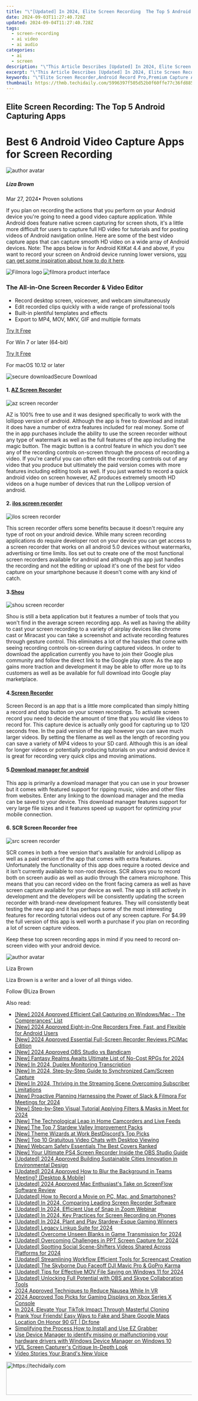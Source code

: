 ```yaml
---
title: "\"[Updated] In 2024, Elite Screen Recording  The Top 5 Android Capturing Apps\""
date: 2024-09-03T11:27:40.728Z
updated: 2024-09-04T11:27:40.728Z
tags: 
  - screen-recording
  - ai video
  - ai audio
categories: 
  - ai
  - screen
description: "\"This Article Describes [Updated] In 2024, Elite Screen Recording: The Top 5 Android Capturing Apps\""
excerpt: "\"This Article Describes [Updated] In 2024, Elite Screen Recording: The Top 5 Android Capturing Apps\""
keywords: "\"Elite Screen Recorder,Android Record Pro,Premium Capture Apps,Top 5 Screen Apps,Elite Capture Software,Best Android Recording Tools,High-Quality Screen Grab\""
thumbnail: https://thmb.techidaily.com/5996397f505d52b0f60ffe77c36fd8859621590a57dd0707f44eeaa06c560dbc.jpg
---
```


## Elite Screen Recording: The Top 5 Android Capturing Apps

# Best 6 Android Video Capture Apps for Screen Recording

![author avatar](https://lh5.googleusercontent.com/-AIMmjowaFs4/AAAAAAAAAAI/AAAAAAAAABc/Y5UmwDaI7HU/s250-c-k/photo.jpg)

##### Liza Brown

 Mar 27, 2024• Proven solutions

If you plan on recording the actions that you perform on your Android device you're going to need a good video capture application. While Android does feature native screen capturing for screen shots, it's a little more difficult for users to capture full HD video for tutorials and for posting videos of Android navigation online. Here are some of the best video capture apps that can capture smooth HD video on a wide array of Android devices. Note: The apps below is for Android KitKat 4.4 and above, if you want to record your screen on Android device running lower versions, [you can get some inspiration about how to do it here](https://tools.techidaily.com/wondershare/filmora/download/).

![Filmora logo](https://images.wondershare.com/filmora/logo_icon/wondershare-filmora-logo-horizontal.png) ![filmora product interface](https://images.wondershare.com/filmora/images/common/filmora-product-banner.png)

### The All-in-One Screen Recorder & Video Editor

* Record desktop screen, voiceover, and webcam simultaneously
* Edit recorded clips quickly with a wide range of professional tools
* Built-in plentiful templates and effects
* Export to MP4, MOV, MKV, GIF and multiple formats

[Try It Free](https://tools.techidaily.com/wondershare/filmora/download/)

For Win 7 or later (64-bit)

[Try It Free](https://tools.techidaily.com/wondershare/filmora/download/)

For macOS 10.12 or later

![secure download](https://static.wondershare.com/images-filmora/images/common/securety.svg)Secure Download

#### 1. [AZ Screen Recorder](https://play.google.com/store/apps/details?id=com.hecorat.screenrecorder.free&hl=en)

![az screen recorder](https://images.wondershare.com/filmora/article-images/az-screen-recorder.jpg)

AZ is 100% free to use and it was designed specifically to work with the lollipop version of android. Although the app is free to download and install it does have a number of extra features included for real money. Some of the in app purchases include the ability to use the screen recorder without any type of watermark as well as the full features of the app including the magic button. The magic button is a control feature in which you don't see any of the recording controls on-screen through the process of recording a video. If you're careful you can often edit the recording controls out of any video that you produce but ultimately the paid version comes with more features including editing tools as well. If you just wanted to record a quick android video on screen however, AZ produces extremely smooth HD videos on a huge number of devices that run the Lollipop version of android.

#### 2. [ilos screen recorder](https://play.google.com/store/apps/details?id=com.icos.ilos.uploader)

![ilos screen recorder](https://images.wondershare.com/filmora/article-images/ilos-screen-recorder.png)

This screen recorder offers some benefits because it doesn't require any type of root on your android device. While many screen recording applications do require developer root on your device you can get access to a screen recorder that works on all android 5.0 devices without watermarks, advertising or time limits. Ilos set out to create one of the most functional screen recorders available for android and although this app just handles the recording and not the editing or upload it's one of the best for video capture on your smartphone because it doesn't come with any kind of catch.

#### 3.[Shou](https://play.google.com/store/apps/details?id=tv.shou.android&hl=en)

![shou screen recorder](https://images.wondershare.com/filmora/article-images/shou-screen-recorder.jpg)

Shou is still a beta application but it features a number of tools that you won't find in the average screen recording app. As well as having the ability to cast your screen recording to a variety of airplay devices like chrome cast or Miracast you can take a screenshot and activate recording features through gesture control. This eliminates a lot of the hassles that come with seeing recording controls on-screen during captured videos. In order to download the application currently you have to join their Google plus community and follow the direct link to the Google play store. As the app gains more traction and development it may be able to offer more up to its customers as well as be available for full download into Google play marketplace.

#### 4.[Screen Recorder](https://play.google.com/store/apps/details?id=com.nll.screenrecorder&hl=en)

Screen Record is an app that is a little more complicated than simply hitting a record and stop button on your screen recordings. To activate screen record you need to decide the amount of time that you would like videos to record for. This capture device is actually only good for capturing up to 120 seconds free. In the paid version of the app however you can save much larger videos. By setting the filename as well as the length of recording you can save a variety of MP4 videos to your SD card. Although this is an ideal for longer videos or potentially producing tutorials on your android device it is great for recording very quick clips and moving animations.

#### 5.[Download manager for android](https://play.google.com/store/apps/details?id=com.tt.android.dm.view&hl=en)

This app is primarily a download manager that you can use in your browser but it comes with featured support for ripping music, video and other files from websites. Enter any linking to the download manager and the media can be saved to your device. This download manager features support for very large file sizes and it features speed up support for optimizing your mobile connection.

#### 6. SCR Screen Recorder free

![src screen recorder](https://images.wondershare.com/filmora/article-images/src-screen-recorder.jpg)

SCR comes in both a free version that's available for android Lollipop as well as a paid version of the app that comes with extra features. Unfortunately the functionality of this app does require a rooted device and it isn't currently available to non-root devices. SCR allows you to record both on screen audio as well as audio through the camera microphone. This means that you can record video on the front facing camera as well as have screen capture available for your device as well. The app is still actively in development and the developers will be consistently updating the screen recorder with brand-new development features. They will consistently beat testing the new app and it has perhaps some of the most interesting features for recording tutorial videos out of any screen capture. For $4.99 the full version of this app is well worth a purchase if you plan on recording a lot of screen capture videos.

Keep these top screen recording apps in mind if you need to record on-screen video with your android device.

![author avatar](https://lh5.googleusercontent.com/-AIMmjowaFs4/AAAAAAAAAAI/AAAAAAAAABc/Y5UmwDaI7HU/s250-c-k/photo.jpg)

Liza Brown

Liza Brown is a writer and a lover of all things video.

Follow @Liza Brown

<span class="atpl-alsoreadstyle">Also read:</span>
<div><ul>
<li><a href="https://remote-screen-capture.techidaily.com/new-2024-approved-efficient-call-capturing-on-windowsmac-the-comprerances-list/"><u>[New] 2024 Approved  Efficient Call Capturing on Windows/Mac - The Comprerances' List</u></a></li>
<li><a href="https://remote-screen-capture.techidaily.com/new-2024-approved-eight-in-one-recorders-free-fast-and-flexible-for-android-users/"><u>[New] 2024 Approved  Eight-in-One Recorders  Free, Fast, and Flexible for Android Users</u></a></li>
<li><a href="https://remote-screen-capture.techidaily.com/new-2024-approved-essential-full-screen-recorder-reviews-pcmac-edition/"><u>[New] 2024 Approved  Essential Full-Screen Recorder Reviews  PC/Mac Edition</u></a></li>
<li><a href="https://remote-screen-capture.techidaily.com/new-2024-approved-obs-studio-vs-bandicam/"><u>[New] 2024 Approved  OBS Studio vs Bandicam</u></a></li>
<li><a href="https://remote-screen-capture.techidaily.com/new-fantasy-realms-awaits-ultimate-list-of-no-cost-rpgs-for-2024/"><u>[New] Fantasy Realms Awaits  Ultimate List of No-Cost RPGs for 2024</u></a></li>
<li><a href="https://digital-screen-recording.techidaily.com/new-in-2024-duplex-monitoring-transcription/"><u>[New] In 2024, Duplex Monitoring Transcription</u></a></li>
<li><a href="https://remote-screen-capture.techidaily.com/new-in-2024-step-by-step-guide-to-synchronized-camscreen-capture/"><u>[New] In 2024, Step-by-Step Guide to Synchronized Cam/Screen Capture</u></a></li>
<li><a href="https://article-tips.techidaily.com/new-in-2024-thriving-in-the-streaming-scene-overcoming-subscriber-limitations/"><u>[New] In 2024, Thriving in the Streaming Scene  Overcoming Subscriber Limitations</u></a></li>
<li><a href="https://remote-screen-capture.techidaily.com/new-proactive-planning-harnessing-the-power-of-slack-and-filmora-for-meetings-for-2024/"><u>[New] Proactive Planning  Harnessing the Power of Slack & Filmora For Meetings for 2024</u></a></li>
<li><a href="https://remote-screen-capture.techidaily.com/new-step-by-step-visual-tutorial-applying-filters-and-masks-in-meet-for-2024/"><u>[New] Step-by-Step Visual Tutorial  Applying Filters & Masks in Meet for 2024</u></a></li>
<li><a href="https://remote-screen-capture.techidaily.com/new-the-technological-leap-in-home-camcorders-and-live-feeds/"><u>[New] The Technological Leap in Home Camcorders and Live Feeds</u></a></li>
<li><a href="https://remote-screen-capture.techidaily.com/new-the-top-7-stardew-valley-improvement-packs/"><u>[New] The Top 7 Stardew Valley Improvement Packs</u></a></li>
<li><a href="https://discord-videos.techidaily.com/new-theme-wizards-at-work-bestdiscords-top-picks/"><u>[New] Theme Wizards at Work  BestDiscord’s Top Picks</u></a></li>
<li><a href="https://remote-screen-capture.techidaily.com/new-top-10-gratuitous-video-chats-with-desktop-viewing/"><u>[New] Top 10 Gratuitous Video Chats with Desktop Viewing</u></a></li>
<li><a href="https://remote-screen-capture.techidaily.com/new-webcam-safety-essentials-the-best-covers-ranked/"><u>[New] Webcam Safety Essentials  The Best Covers Ranked</u></a></li>
<li><a href="https://remote-screen-capture.techidaily.com/new-your-ultimate-ps4-screen-recorder-inside-the-obs-studio-guide/"><u>[New] Your Ultimate PS4 Screen Recorder  Inside the OBS Studio Guide</u></a></li>
<li><a href="https://facebook-video-footage.techidaily.com/updated-2024-approved-building-sustainable-cities-innovation-in-environmental-design/"><u>[Updated] 2024 Approved  Building Sustainable Cities  Innovation in Environmental Design</u></a></li>
<li><a href="https://remote-screen-capture.techidaily.com/updated-2024-approved-how-to-blur-the-background-in-teams-meeting-desktop-and-mobile/"><u>[Updated] 2024 Approved  How to Blur the Background in Teams Meeting? [Desktop & Mobile]</u></a></li>
<li><a href="https://screen-mirroring-recording.techidaily.com/updated-2024-approved-mac-enthusiasts-take-on-screenflow-software-review/"><u>[Updated] 2024 Approved  Mac Enthusiast's Take on ScreenFlow Software Review</u></a></li>
<li><a href="https://remote-screen-capture.techidaily.com/updated-how-to-record-a-movie-on-pc-mac-and-smartphones/"><u>[Updated] How to Record a Movie on PC, Mac, and Smartphones?</u></a></li>
<li><a href="https://video-capture.techidaily.com/updated-in-2024-comparing-leading-screen-recorder-software/"><u>[Updated] In 2024, Comparing Leading Screen Recorder Software</u></a></li>
<li><a href="https://remote-screen-capture.techidaily.com/updated-in-2024-efficient-use-of-snap-in-zoom-webinar/"><u>[Updated] In 2024, Efficient Use of Snap in Zoom Webinar</u></a></li>
<li><a href="https://remote-screen-capture.techidaily.com/updated-in-2024-key-practices-for-screen-recording-on-phones/"><u>[Updated] In 2024, Key Practices for Screen Recording on Phones</u></a></li>
<li><a href="https://remote-screen-capture.techidaily.com/updated-in-2024-plant-and-play-stardew-esque-gaming-winners/"><u>[Updated] In 2024, Plant and Play  Stardew-Esque Gaming Winners</u></a></li>
<li><a href="https://remote-screen-capture.techidaily.com/updated-legacy-linkup-suite-for-2024/"><u>[Updated] Legacy Linkup Suite for 2024</u></a></li>
<li><a href="https://remote-screen-capture.techidaily.com/updated-overcome-unseen-blanks-in-game-transmission-for-2024/"><u>[Updated] Overcome Unseen Blanks in Game Transmission for 2024</u></a></li>
<li><a href="https://remote-screen-capture.techidaily.com/updated-overcoming-challenges-in-ppt-screen-capture-for-2024/"><u>[Updated] Overcoming Challenges in PPT Screen Capture for 2024</u></a></li>
<li><a href="https://facebook-clips.techidaily.com/updated-spotting-social-scene-shifters-videos-shared-across-platforms-for-2024/"><u>[Updated] Spotting Social Scene-Shifters  Videos Shared Across Platforms for 2024</u></a></li>
<li><a href="https://remote-screen-capture.techidaily.com/updated-streamlining-workflow-efficient-tools-for-screencast-creation/"><u>[Updated] Streamlining Workflow  Efficient Tools for Screencast Creation</u></a></li>
<li><a href="https://fox-info.techidaily.com/updated-the-skyborne-duo-faceoff-dji-mavic-pro-and-gopro-karma/"><u>[Updated] The Skyborne Duo Faceoff  DJI Mavic Pro & GoPro Karma</u></a></li>
<li><a href="https://remote-screen-capture.techidaily.com/updated-tips-for-effective-mov-file-saving-on-windows-11-for-2024/"><u>[Updated] Tips for Effective MOV File Saving on Windows 11 for 2024</u></a></li>
<li><a href="https://remote-screen-capture.techidaily.com/updated-unlocking-full-potential-with-obs-and-skype-collaboration-tools/"><u>[Updated] Unlocking Full Potential with OBS and Skype Collaboration Tools</u></a></li>
<li><a href="https://some-approaches.techidaily.com/2024-approved-techniques-to-reduce-nausea-while-in-vr/"><u>2024 Approved  Techniques to Reduce Nausea While In VR</u></a></li>
<li><a href="https://some-skills.techidaily.com/2024-approved-top-picks-for-gaming-displays-on-xbox-series-x-console/"><u>2024 Approved  Top Picks for Gaming Displays on Xbox Series X Console</u></a></li>
<li><a href="https://tiktok-video-files.techidaily.com/in-2024-elevate-your-tiktok-impact-through-masterful-cloning/"><u>In 2024, Elevate Your TikTok Impact Through Masterful Cloning</u></a></li>
<li><a href="https://fake-location.techidaily.com/prank-your-friends-easy-ways-to-fake-and-share-google-maps-location-on-honor-90-gt-drfone-by-drfone-virtual-android/"><u>Prank Your Friends! Easy Ways to Fake and Share Google Maps Location On Honor 90 GT | Dr.fone</u></a></li>
<li><a href="https://remote-screen-capture.techidaily.com/simplifying-the-process-how-to-install-and-use-ez-grabber/"><u>Simplifying the Process  How to Install and Use EZ Grabber</u></a></li>
<li><a href="https://techidaily.com/use-device-manager-to-identify-missing-or-malfunctioning-your-hardware-drivers-with-windows-device-manager-on-windows-10-by-drivereasy-guide/"><u>Use Device Manager to identify missing or malfunctioning your hardware drivers with Windows Device Manager on Windows 10</u></a></li>
<li><a href="https://remote-screen-capture.techidaily.com/vdl-screen-capturers-critique-in-depth-look/"><u>VDL Screen Capturer's Critique  In-Depth Look</u></a></li>
<li><a href="https://extra-resources.techidaily.com/video-stories-your-brands-new-voice/"><u>Video Stories  Your Brand's New Voice</u></a></li>
</ul></div>

<ins class="adsbygoogle"
      style="display:block"
      data-ad-client="ca-pub-7571918770474297"
      data-ad-slot="8358498916"
      data-ad-format="auto"
      data-full-width-responsive="true"></ins>
<!-- affiliate ads begin -->
<a href="https://appsumo.8odi.net/c/5597632/2105883/7443" target="_top" id="2105883">
  <img src="//a.impactradius-go.com/display-ad/7443-2105883" border="0" alt="https://techidaily.com" width="728" height="90"/>
</a>
<img height="0" width="0" src="https://appsumo.8odi.net/i/5597632/2105883/7443" style="position:absolute;visibility:hidden;" border="0" />
<!-- affiliate ads end -->
